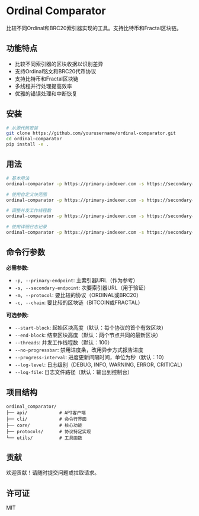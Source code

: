 # Ordinal Comparator

比较不同Ordinal和BRC20索引器实现的工具。支持比特币和Fractal区块链。

## 功能特点

- 比较不同索引器的区块收据以识别差异
- 支持Ordinal铭文和BRC20代币协议
- 支持比特币和Fractal区块链
- 多线程并行处理提高效率
- 优雅的错误处理和中断恢复

## 安装

```bash
# 从源代码安装
git clone https://github.com/yourusername/ordinal-comparator.git
cd ordinal-comparator
pip install -e .
```

## 用法

```bash
# 基本用法
ordinal-comparator -p https://primary-indexer.com -s https://secondary-indexer.com -m ordinal -c bitcoin

# 使用自定义块范围
ordinal-comparator -p https://primary-indexer.com -s https://secondary-indexer.com -m brc20 -c bitcoin --start-block 780000 --end-block 785000

# 调整并发工作线程数
ordinal-comparator -p https://primary-indexer.com -s https://secondary-indexer.com -m ordinal -c bitcoin --threads 50

# 使用详细日志记录
ordinal-comparator -p https://primary-indexer.com -s https://secondary-indexer.com -m brc20 -c bitcoin --log-level DEBUG --log-file comparison.log
```

## 命令行参数

**必需参数:**
- `-p, --primary-endpoint`: 主索引器URL（作为参考）
- `-s, --secondary-endpoint`: 次要索引器URL（用于验证）
- `-m, --protocol`: 要比较的协议（ORDINAL或BRC20）
- `-c, --chain`: 要比较的区块链（BITCOIN或FRACTAL）

**可选参数:**
- `--start-block`: 起始区块高度（默认：每个协议的首个有效区块）
- `--end-block`: 结束区块高度（默认：两个节点共同的最新区块）
- `--threads`: 并发工作线程数（默认：100）
- `--no-progressbar`: 禁用进度条，改用异步方式报告进度
- `--progress-interval`: 进度更新间隔时间，单位为秒（默认：10）
- `--log-level`: 日志级别（DEBUG, INFO, WARNING, ERROR, CRITICAL）
- `--log-file`: 日志文件路径（默认：输出到控制台）

## 项目结构

```
ordinal_comparator/
├── api/            # API客户端
├── cli/            # 命令行界面
├── core/           # 核心功能
├── protocols/      # 协议特定实现
└── utils/          # 工具函数
```

## 贡献

欢迎贡献！请随时提交问题或拉取请求。

## 许可证

MIT 